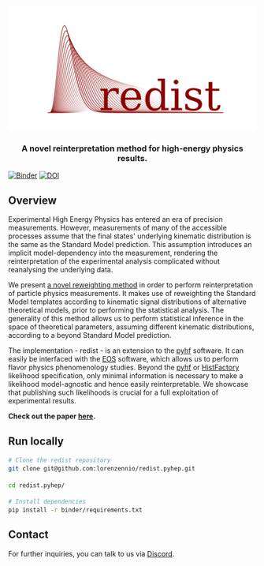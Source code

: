 <p align="center">
  <img src="fig/logo.svg"  width="600"/>
</p>

<h3 align="center">A novel reinterpretation method for high-energy physics results.</h4>

[![Binder](https://binderhub.ssl-hep.org/badge_logo.svg)](https://binderhub.ssl-hep.org/v2/gh/lorenzennio/redist.pyhep/HEAD)
[![DOI](https://zenodo.org/badge/DOI/10.5281/zenodo.12638401.svg)](https://doi.org/10.5281/zenodo.12638401)



## Overview
Experimental High Energy Physics has entered an era of precision measurements. However, measurements of many of the accessible processes assume that the final states' underlying kinematic distribution is the same as the Standard Model prediction. This assumption introduces an implicit model-dependency into the measurement, rendering the reinterpretation of the experimental analysis complicated without reanalysing the underlying data.

We present [a novel reweighting method](https://arxiv.org/abs/2402.08417) in order to perform reinterpretation of particle physics measurements. It makes use of reweighting the Standard Model templates according to kinematic signal distributions of alternative theoretical models, prior to performing the statistical analysis. The generality of this method allows us to perform statistical inference in the space of theoretical parameters, assuming different kinematic distributions, according to a beyond Standard Model prediction.

The implementation - redist - is an extension to the [pyhf](https://pyhf.readthedocs.io/) software. It can easily be interfaced with the [EOS](https://eos.github.io/) software, which allows us to perform flavor physics phenomenology studies. Beyond the [pyhf](https://pyhf.readthedocs.io/) or [HistFactory](https://cds.cern.ch/record/1456844/files/CERN-OPEN-2012-016.pdf) likelihood specification, only minimal information is necessary to make a likelihood model-agnostic and hence easily reinterpretable. We showcase that publishing such likelihoods is crucial for a full exploitation of experimental results.


**Check out the paper [here](https://arxiv.org/pdf/2402.08417.pdf).**

## Run locally

```bash
# Clone the redist repository
git clone git@github.com:lorenzennio/redist.pyhep.git

cd redist.pyhep/

# Install dependencies
pip install -r binder/requirements.txt
```

## Contact

For further inquiries, you can talk to us via [Discord](https://discord.gg/bmaVUQcR4w).
